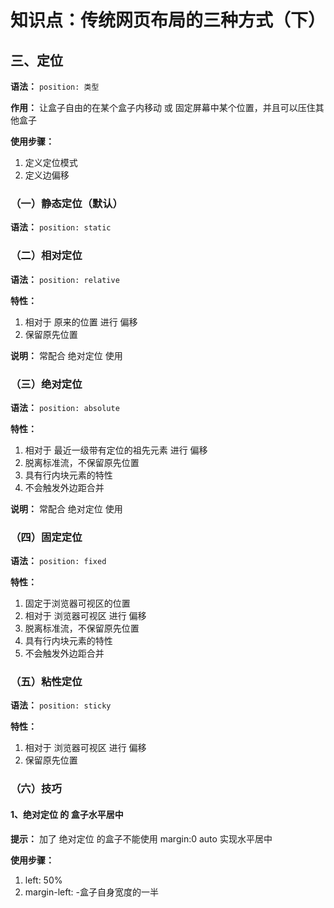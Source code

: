 # 知识点：传统网页布局的三种方式（下）

## 三、定位

**语法：** `position: 类型`

**作用：** 让盒子自由的在某个盒子内移动 或 固定屏幕中某个位置，并且可以压住其他盒子

**使用步骤：**
1. 定义定位模式
2. 定义边偏移

### （一）静态定位（默认）

**语法：** `position: static`

### （二）相对定位

**语法：** `position: relative`

**特性：**
1. 相对于 原来的位置 进行 偏移
2. 保留原先位置

**说明：** 常配合 绝对定位 使用

### （三）绝对定位

**语法：** `position: absolute`

**特性：**
1. 相对于 最近一级带有定位的祖先元素 进行 偏移
2. 脱离标准流，不保留原先位置
3. 具有行内块元素的特性
4. 不会触发外边距合并

**说明：** 常配合 绝对定位 使用

### （四）固定定位

**语法：** `position: fixed`

**特性：**
1. 固定于浏览器可视区的位置
2. 相对于 浏览器可视区 进行 偏移
3. 脱离标准流，不保留原先位置
4. 具有行内块元素的特性
5. 不会触发外边距合并

### （五）粘性定位

**语法：** `position: sticky`

**特性：**
1. 相对于 浏览器可视区 进行 偏移
2. 保留原先位置

### （六）技巧

#### 1、绝对定位 的 盒子水平居中

**提示：** 加了 绝对定位 的盒子不能使用 margin:0 auto 实现水平居中

**使用步骤：** 
1. left: 50%
2. margin-left: -盒子自身宽度的一半